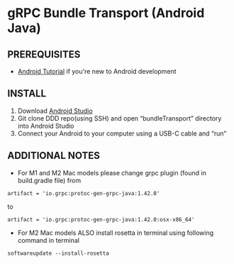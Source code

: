 gRPC Bundle Transport (Android Java)
========================

PREREQUISITES
-------------
- [Android Tutorial](https://developer.android.com/training/basics/firstapp/index.html) if you're new to Android development

INSTALL
-------
1. Download [Android Studio](https://developer.android.com/studio)
2. Git clone DDD repo(using SSH) and open “bundleTransport” directory into Android Studio
3. Connect your Android to your computer using a USB-C cable and “run”

ADDITIONAL NOTES
----------------
- For M1 and M2 Mac models please change grpc plugin (found in build.gradle file) from
```
artifact = 'io.grpc:protoc-gen-grpc-java:1.42.0'
```
to
```
artifact = 'io.grpc:protoc-gen-grpc-java:1.42.0:osx-x86_64'
```
- For M2 Mac models ALSO install rosetta in terminal using following command in terminal
```
softwareupdate --install-rosetta
```